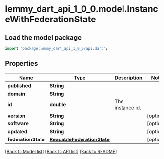 # lemmy_dart_api_1_0_0.model.InstanceWithFederationState

## Load the model package
```dart
import 'package:lemmy_dart_api_1_0_0/api.dart';
```

## Properties
Name | Type | Description | Notes
------------ | ------------- | ------------- | -------------
**published** | **String** |  | 
**domain** | **String** |  | 
**id** | **double** | The instance id. | 
**version** | **String** |  | [optional] 
**software** | **String** |  | [optional] 
**updated** | **String** |  | [optional] 
**federationState** | [**ReadableFederationState**](ReadableFederationState.md) |  | [optional] 

[[Back to Model list]](../README.md#documentation-for-models) [[Back to API list]](../README.md#documentation-for-api-endpoints) [[Back to README]](../README.md)


